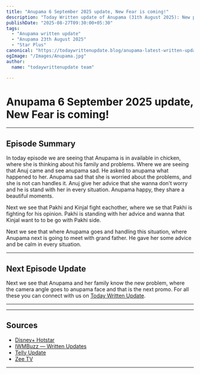```yaml
--- 
title: "Anupama 6 September 2025 update, New Fear is coming!"
description: "Today Written update of Anupama (31th August 2025): New problem loading against Anupama."
publishDate: "2025-08-27T09:30:00+05:30"
tags:
  - "Anupama written update"
  - "Anupama 23th August 2025"
  - "Star Plus"
canonical: "https://todaywrittenupdate.blog/anupama-latest-written-update"
ogImage: "/Images/Anupama.jpg"
author:
  name: "todaywrittenupdate team"

---
```


# Anupama 6 September 2025 update, New Fear is coming! 
---

## Episode Summary
In today episode we are seeing that Anupama is in available in chicken, where she is thinking about his family and problems. Where we are seeing that Anuj came and see anupama sad. He asked to anupama what happened to her. Anupama sad that she is worried about the problems, and she is not can handles it. Anuj give her advice that she wanna don't worry and he is stand with her in every situation. Anupama happy, they share a beautiful moments.

Next we see that Pakhi and Kinjal fight eachother, where we se that Pakhi is fighting for his opinion. Pakhi is standing with her advice and wanna that Kinjal want to to be go with Pakhi side. 

Next we see that where Anupama goes and handling this situation, where Anupama next is going to meet with grand father. He gave her some advice and be calm in every situation.

<!--

## Key Highlights

- Khyati battles guilt and is pushed towards truth.  
- Raghav is determined to reopen his case.  
- Aryan's revenge twist turns out to be a dream.  
- Prem's actions create new tensions.

-->
---

## Next Episode Update

Next we see that Anupama and her family know the new problem, where the camera angle goes to anupama face and that is the next promo. For all these you can connect with us on [Today Written Update](https://www.todaywrittenupdate.blog/).

---

<!-- FAQ will be rendered from frontmatter; keep this area intentionally short -->

---

## Sources

- [Disney+ Hotstar](https://www.hotstar.com/in)  
- [IWMBuzz — Written Updates](https://www.iwmbuzz.com/)
- [Telly Update](https://www.tellyupdate.com)
- [Zee TV](https://www.zee5.com/)  

---
